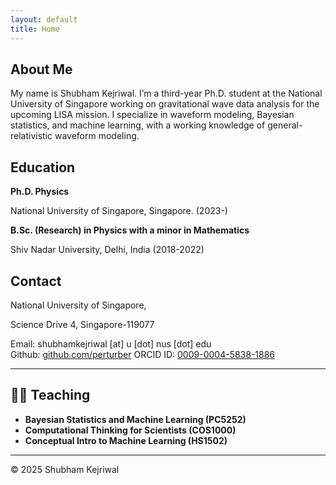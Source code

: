 ```yaml
---
layout: default
title: Home
---
```


## About Me

My name is Shubham Kejriwal. I’m a third-year Ph.D. student at the National University of Singapore working on gravitational wave data analysis for the upcoming LISA mission. I specialize in waveform modeling, Bayesian statistics, and machine learning, with a working knowledge of general-relativistic waveform modeling.

## Education

**Ph.D. Physics**

National University of Singapore, Singapore. (2023-)

**B.Sc. (Research) in Physics with a minor in Mathematics**

Shiv Nadar University, Delhi, India (2018-2022)

## Contact

National University of Singapore,

Science Drive 4, 
Singapore-119077

Email: shubhamkejriwal \[at\] u \[dot\] nus \[dot\] edu  
Github: [github.com/perturber](https://github.com/perturber) 
ORCID ID: [0009-0004-5838-1886](https://orcid.org/0009-0004-5838-1886)


---

## 👨‍🏫 Teaching

- **Bayesian Statistics and Machine Learning (PC5252)**  
- **Computational Thinking for Scientists (COS1000)**  
- **Conceptual Intro to Machine Learning (HS1502)**  

---

© 2025 Shubham Kejriwal
